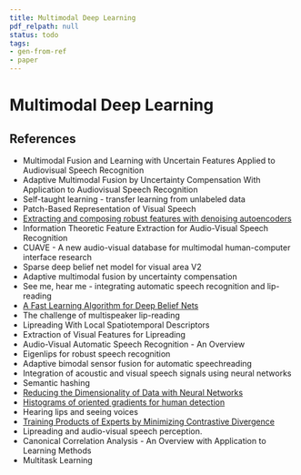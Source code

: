 ```yaml
---
title: Multimodal Deep Learning
pdf_relpath: null
status: todo
tags:
- gen-from-ref
- paper
---
```


# Multimodal Deep Learning

## References

- Multimodal Fusion and Learning with Uncertain Features Applied to Audiovisual Speech Recognition
- Adaptive Multimodal Fusion by Uncertainty Compensation With Application to Audiovisual Speech Recognition
- Self-taught learning - transfer learning from unlabeled data
- Patch-Based Representation of Visual Speech
- [Extracting and composing robust features with denoising autoencoders](./extracting-and-composing-robust-features-with-denoising-autoencoders.md)
- Information Theoretic Feature Extraction for Audio-Visual Speech Recognition
- CUAVE - A new audio-visual database for multimodal human-computer interface research
- Sparse deep belief net model for visual area V2
- Adaptive multimodal fusion by uncertainty compensation
- See me, hear me - integrating automatic speech recognition and lip-reading
- [A Fast Learning Algorithm for Deep Belief Nets](./a-fast-learning-algorithm-for-deep-belief-nets.md)
- The challenge of multispeaker lip-reading
- Lipreading With Local Spatiotemporal Descriptors
- Extraction of Visual Features for Lipreading
- Audio-Visual Automatic Speech Recognition - An Overview
- Eigenlips for robust speech recognition
- Adaptive bimodal sensor fusion for automatic speechreading
- Integration of acoustic and visual speech signals using neural networks
- Semantic hashing
- [Reducing the Dimensionality of Data with Neural Networks](./reducing-the-dimensionality-of-data-with-neural-networks.md)
- [Histograms of oriented gradients for human detection](./histograms-of-oriented-gradients-for-human-detection.md)
- Hearing lips and seeing voices
- [Training Products of Experts by Minimizing Contrastive Divergence](./training-products-of-experts-by-minimizing-contrastive-divergence.md)
- Lipreading and audio-visual speech perception.
- Canonical Correlation Analysis - An Overview with Application to Learning Methods
- Multitask Learning
